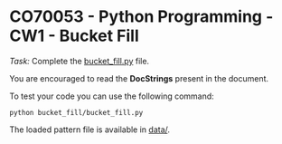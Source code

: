 # CO70053 - Python Programming - CW1 - Bucket Fill

_Task:_ Complete the [bucket_fill.py](bucket_fill/bucket_fill.py) file.

You are encouraged to read the **DocStrings** present in the document.

To test your code you can use the following command:
```shell
python bucket_fill/bucket_fill.py
```

The loaded pattern file is available in [data/](data/).
